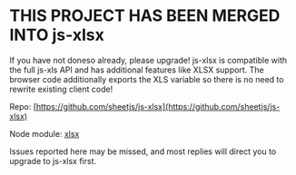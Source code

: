 # THIS PROJECT HAS BEEN MERGED INTO js-xlsx

If you have not doneso already, please upgrade! js-xlsx is compatible with the
full js-xls API and has additional features like XLSX support.  The browser code
additionally exports the XLS variable so there is no need to rewrite existing
client code!

Repo: [https://github.com/sheetjs/js-xlsx](https://github.com/sheetjs/js-xlsx)

Node module: [xlsx](https://npm.im/xlsx)

Issues reported here may be missed, and most replies will direct you to upgrade
to js-xlsx first. 
